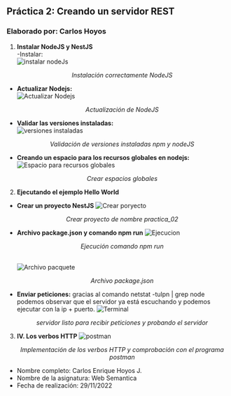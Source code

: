 ## Práctica 2: Creando un servidor REST  
### Elaborado por: Carlos Hoyos  
1. **Instalar NodeJS y NestJS**  
  -Instalar:  
  ![instalar nodeJs](https://user-images.githubusercontent.com/74604371/204339688-4f83c4c8-2427-4e7d-986c-3db90c328f20.JPG)<p align="center">_Instalación correctamente NodeJS_</p>  
  - **Actualizar Nodejs:**  
  ![Actualizar Nodejs](https://user-images.githubusercontent.com/74604371/204339943-67d18fa0-56c5-4259-839b-2d260dd882df.JPG)<p align="center">_Actualización de NodeJS_</p>  
  - **Validar las versiones instaladas:**  
  ![versiones instaladas](https://user-images.githubusercontent.com/74604371/204340156-a90e902c-5651-40a1-bdd5-5e0840726cf4.JPG)<p align="center">_Validación de versiones instaladas npm y nodeJS_</p>  
  - **Creando un espacio para los recursos globales en nodejs:**  
  ![Espacio para recursos globales](https://user-images.githubusercontent.com/74604371/204340805-0ccd9cc8-2796-4c30-9be9-e23509acffb1.JPG)<p align="center">_Crear espacios globales_</p>  
2. **Ejecutando el ejemplo Hello World**
  - **Crear un proyecto NestJS**
  ![Crear poryecto](https://user-images.githubusercontent.com/74604371/204342361-61187f11-c6e1-47ca-bb66-448baf173826.JPG) <p align="center">_Crear proyecto de nombre practica_02_</p>  
  - **Archivo package.json y comando npm run**
  ![Ejecucion](https://user-images.githubusercontent.com/74604371/204346592-afb78a29-8ad6-476d-8312-0c87869737a0.jpg)<p align="center">_Ejecución comando npm run_</p>  
  ![Archivo pacquete](https://user-images.githubusercontent.com/74604371/204346890-41b9f8e2-ad35-4908-a3ff-8cce0f86b041.JPG)<p align="center">_Archivo package.json_</p>  
- **Enviar peticiones:** gracias al comando netstat -tulpn | grep node podemos observar que el servidor ya está escuchando y podemos ejecutar con la ip + puerto.
  ![Terminal](https://user-images.githubusercontent.com/74604371/204347809-e8fabe14-3c53-4dcf-93e9-f9ed3b49ee10.png)<p align="center">_servidor listo para recibir peticiones y probando el servidor_</p>  
3. **IV. Los verbos HTTP**
![postman](https://user-images.githubusercontent.com/74604371/204446816-f960cda4-655b-4b00-bf9e-9dcc45489612.jpg)<p align="center">_Implementación de los verbos HTTP y comprobación con el programa postman_</p>  
  - Nombre completo: Carlos Enrique Hoyos J.  
  - Nombre de la asignatura: Web Semantica  
  - Fecha de realización: 29/11/2022  


